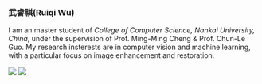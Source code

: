 ### 武睿祺(Ruiqi Wu)
I am an master student of _College of Computer Science, Nankai University, China_, under the supervision of Prof. Ming-Ming Cheng & Prof. Chun-Le Guo. My research insterests are in computer vision and machine learning, with a particular focus on image enhancement and restoration.

<div>
<img align="center" src="https://github-readme-stats.vercel.app/api?username=RQ-Wu&include_all_commits=true&show_icons=true&hide=issues&count_private=true" />
 <img align="center" src="https://github-readme-stats.vercel.app/api/top-langs/?username=RQ-Wu&layout=compact" />
</div>

